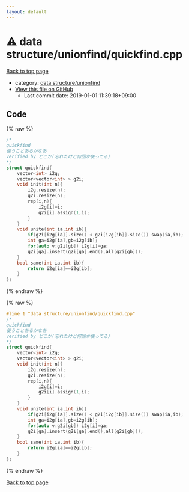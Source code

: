```yaml
---
layout: default
---
```


<!-- mathjax config similar to math.stackexchange -->
<script type="text/javascript" async
  src="https://cdnjs.cloudflare.com/ajax/libs/mathjax/2.7.5/MathJax.js?config=TeX-MML-AM_CHTML">
</script>
<script type="text/x-mathjax-config">
  MathJax.Hub.Config({
    TeX: { equationNumbers: { autoNumber: "AMS" }},
    tex2jax: {
      inlineMath: [ ['$','$'] ],
      processEscapes: true
    },
    "HTML-CSS": { matchFontHeight: false },
    displayAlign: "left",
    displayIndent: "2em"
  });
</script>

<script type="text/javascript" src="https://cdnjs.cloudflare.com/ajax/libs/jquery/3.4.1/jquery.min.js"></script>
<script src="https://cdn.jsdelivr.net/npm/jquery-balloon-js@1.1.2/jquery.balloon.min.js" integrity="sha256-ZEYs9VrgAeNuPvs15E39OsyOJaIkXEEt10fzxJ20+2I=" crossorigin="anonymous"></script>
<script type="text/javascript" src="../../../assets/js/copy-button.js"></script>
<link rel="stylesheet" href="../../../assets/css/copy-button.css" />


# :warning: data structure/unionfind/quickfind.cpp

<a href="../../../index.html">Back to top page</a>

* category: <a href="../../../index.html#c2dde45cf8b056fa1d016e48f1da538e">data structure/unionfind</a>
* <a href="{{ site.github.repository_url }}/blob/master/data structure/unionfind/quickfind.cpp">View this file on GitHub</a>
    - Last commit date: 2019-01-01 11:39:18+09:00




## Code

<a id="unbundled"></a>
{% raw %}
```cpp
/*
quickfind
使うことあるかなあ
verified by どこか(忘れたけど何回か使ってる)
*/
struct quickfind{
	vector<int> i2g;
	vector<vector<int> > g2i;
	void init(int n){
		i2g.resize(n);
		g2i.resize(n);
		rep(i,n){
			i2g[i]=i;
			g2i[i].assign(1,i);
		}
	}
	void unite(int ia,int ib){
		if(g2i[i2g[ia]].size() < g2i[i2g[ib]].size()) swap(ia,ib);
		int ga=i2g[ia],gb=i2g[ib];
		for(auto v:g2i[gb]) i2g[i]=ga;
		g2i[ga].insert(g2i[ga].end(),all(g2i[gb]));
	}
	bool same(int ia,int ib){
		return i2g[ia]==i2g[ib];
	}
};
```
{% endraw %}

<a id="bundled"></a>
{% raw %}
```cpp
#line 1 "data structure/unionfind/quickfind.cpp"
/*
quickfind
使うことあるかなあ
verified by どこか(忘れたけど何回か使ってる)
*/
struct quickfind{
	vector<int> i2g;
	vector<vector<int> > g2i;
	void init(int n){
		i2g.resize(n);
		g2i.resize(n);
		rep(i,n){
			i2g[i]=i;
			g2i[i].assign(1,i);
		}
	}
	void unite(int ia,int ib){
		if(g2i[i2g[ia]].size() < g2i[i2g[ib]].size()) swap(ia,ib);
		int ga=i2g[ia],gb=i2g[ib];
		for(auto v:g2i[gb]) i2g[i]=ga;
		g2i[ga].insert(g2i[ga].end(),all(g2i[gb]));
	}
	bool same(int ia,int ib){
		return i2g[ia]==i2g[ib];
	}
};

```
{% endraw %}

<a href="../../../index.html">Back to top page</a>

